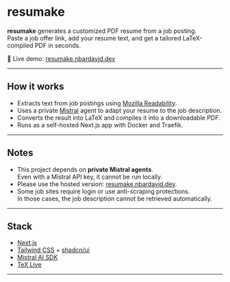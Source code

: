 # resumake

**resumake** generates a customized PDF resume from a job posting.  
Paste a job offer link, add your resume text, and get a tailored LaTeX-compiled PDF in seconds.

🔗 Live demo: [resumake.nbardavid.dev](https://resumake.nbardavid.dev)

---

## How it works

- Extracts text from job postings using [Mozilla Readability](https://github.com/mozilla/readability).  
- Uses a private [Mistral](https://mistral.ai) agent to adapt your resume to the job description.  
- Converts the result into LaTeX and compiles it into a downloadable PDF.  
- Runs as a self-hosted Next.js app with Docker and Traefik.  

---

## Notes

- This project depends on **private Mistral agents**.  
  Even with a Mistral API key, it cannot be run locally.  
- Please use the hosted version: [resumake.nbardavid.dev](https://resumake.nbardavid.dev).  
- Some job sites require login or use anti-scraping protections.  
  In those cases, the job description cannot be retrieved automatically.  

---

## Stack

- [Next.js](https://nextjs.org)  
- [Tailwind CSS](https://tailwindcss.com) + [shadcn/ui](https://ui.shadcn.com)  
- [Mistral AI SDK](https://www.npmjs.com/package/@mistralai/mistralai)  
- [TeX Live](https://tug.org/texlive/)  

---
